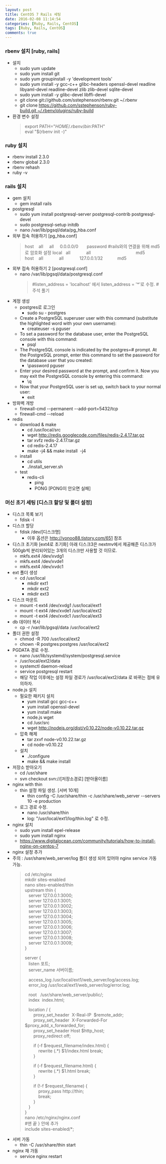 ```yaml
---
layout: post
title: CentOS 7 Rails 세팅
date: 2016-02-08 11:14:54
categories: [Ruby, Rails, CentOS]
tags: [Ruby, Rails, CentOS]
comments: true
---
```

### rbenv 설치 [ruby, rails]
* 설치
    * sudo yum update
    * sudo yum install git
    * sudo yum groupinstall -y 'development tools'
    * sudo yum install -y gcc-c++ glibc-headers openssl-devel readline libyaml-devel readline-devel zlib zlib-devel  sqlite-devel
    * sudo yum install -y glibc-devel libffi-devel
    * git clone git://github.com/sstephenson/rbenv.git ~/.rbenv
    * git clone https://github.com/sstephenson/ruby-build.git ~/.rbenv/plugins/ruby-build
* 환경 변수 설정
    >export PATH="$HOME/.rbenv/bin:$PATH"  
    >eval "$(rbenv init -)"

### ruby 설치
* rbenv install 2.3.0
* rbenv global 2.3.0
* rbenv rehash
* ruby -v

### rails 설치
* gem 설치
    * gem install rails
* postgresql
    * sudo yum install postgresql-server postgresql-contrib postgresql-devel
    * sudo postgresql-setup initdb
    * nano /var/lib/pgsql/data/pg_hba.conf
* 외부 접속 허용하기 [pg_hba.conf]
    > host    all     all     0.0.0.0/0       password
    >#rails와의 연결을 위해 md5로 암호화 설정
    >local   all             all                                     md5  
    >host    all             all             127.0.0.1/32            md5
* 외부 접속 허용하기 2 [postgresql.conf]
    * nano /var/lib/pgsql/data/postgresql.conf
        >#listen_address = 'localhost' 에서 listen_address = '*'로 수정. # 주석 풀기
* 계정 생성
    * postgres로 로그인
        * sudo su - postgres 
    * Create a PostgreSQL superuser user with this command (substitute the highlighted word with your own username):
        * createuser -s pguser
    * To set a password for the database user, enter the PostgreSQL console with this command: 
        * psql
    * The PostgreSQL console is indicated by the postgres=# prompt. At the PostgreSQL prompt, enter this command to set the password for the database user that you created:
        * \password pguser
    * Enter your desired password at the prompt, and confirm it. Now you may exit the PostgreSQL console by entering this command: 
        * \q 
    * Now that your PostgreSQL user is set up, switch back to your normal user:
        * exit
* 방화벽 개방
    * firewall-cmd --permanent --add-port=5432/tcp
    * firewall-cmd --reload
* redis
    * download & make
        * cd /usr/local/src 
        * wget http://redis.googlecode.com/files/redis-2.4.17.tar.gz
        * tar xvfz redis-2.4.17.tar.gz
        * cd redis-2.4.17
        * make -j4 && make install  -j4
    * install
        * cd utils
        * ./install_server.sh
    * test
        * redis-cli
            * ping
            * PONG [PONG이 안오면 실패]

### 머신 초기 세팅 [디스크 할당 및 폴더 설정]
* 디스크 목록 보기
    * fdisk -l
* 디스크 할당
    * fdisk /dev/[디스크명]
        * 이후 옵션은 <http://yonoo88.tistory.com/651> 참조
* 디스크 초기화 [ext4로 초기화] 아래 디스크3은 nextmv에서 제공해준 디스크가 500gb씩 분리되어있는 3개의 디스크만 사용할 것 이므로.
    * mkfs.ext4 /dev/xvdg1
    * mkfs.ext4 /dev/xvde1
    * mkfs.ext4 /dev/xvdc1
* ext 폴더 생성
    * cd /usr/local
        * mkdir ext1
        * mkdir ext2
        * mkdir ext3     
* 디스크 마운트
    * mount -t ext4 /dev/xvdg1 /usr/local/ext1
    * mount -t ext4 /dev/xvde1 /usr/local/ext2
    * mount -t ext4 /dev/xvdc1 /usr/local/ext3
* db 데이터 복사
    * cp -r /var/lib/pgsql/data /usr/local/ext2
* 폴더 권한 설정
    * chmod -R 700 /usr/local/ext2
    * chown -R postgres:postgres /usr/local/ext2
* PGDATA 경로 수정. 
    * nano /usr/lib/systemd/system/postgresql.service
    * /usr/local/ext2/data
    * systemctl daemon-reload
    * service postgresql restart
    * 해당 작업 이후에는 설정 파일 경로가  /usr/local/ext2/data 로 바뀌는 점에 유의하자.
* node.js 설치
    * 필요한 패키지 설치
        * yum install gcc gcc-c++
        * yum install openssl-devel
        * yum install make
        * node.js wget
        * cd /usr/src
        * wget http://nodejs.org/dist/v0.10.22/node-v0.10.22.tar.gz
    * 압축 해제
        * tar zxvf node-v0.10.22.tar.gz
        * cd node-v0.10.22
    * 설치
        * ./configure
        * make && make install
* 저장소 받아오기
    * cd /usr/share
    * svn checkout svn://[저장소경로] [받아올이름]
* nginx with thin
    * thin 설정 파일 생성. [서버 10개]
        * thin config -C /usr/share/thin -c /usr/share/web_server --servers 10 -e production 
    * 로그 경로 수정.
        * nano /usr/share/thin
        * log: "/usr/local/ext1/log/thin.log" 로 수정.
* nginx 설치
    * sudo yum install epel-release
    * sudo yum install nginx
    * <https://www.digitalocean.com/community/tutorials/how-to-install-nginx-on-centos-7>
* nginx 설정 추가
* ​주의 : /usr/share/web_server/log 폴더 생성 되어 있어야 nginx service 가동 가능.
    >cd /etc/nginx  
    >mkdir sites-enabled  
    >nano sites-enabled/thin  
    >upstream thin {  
    >   server 127.0.0.1:3000;  
    >   server 127.0.0.1:3001;  
    >   server 127.0.0.1:3002;  
    >   server 127.0.0.1:3003;  
    >   server 127.0.0.1:3004;  
    >   server 127.0.0.1:3005;  
    >   server 127.0.0.1:3006;  
    >   server 127.0.0.1:3007;  
    >   server 127.0.0.1:3008;  
    >   server 127.0.0.1:3009;  
    >}  
    >  
    >server {  
    >   listen 포트;  
    >   server_name 서버이름;  
    >  
    >   access_log /usr/local/ext1/web_server/log/access.log;  
    >   error_log /usr/local/ext1/web_server/log/error.log;  
    >  
    >   root   /usr/share/web_server/public/;  
    >   index  index.html;  
    >  
    >   location / {  
    >       proxy_set_header  X-Real-IP  $remote_addr;  
    >       proxy_set_header  X-Forwarded-For $proxy_add_x_forwarded_for;  
    >       proxy_set_header Host $http_host;  
    >       proxy_redirect off;  
    >  
    >       if (-f $request_filename/index.html) {  
    >           rewrite (.*) $1/index.html break;  
    >       }  
    >  
    >       if (-f $request_filename.html) {  
    >           rewrite (.*) $1.html break;  
    >       }  
    >  
    >       if (!-f $request_filename) {  
    >           proxy_pass http://thin;  
    >           break;  
    >       }  
    >   }  
    >}  
    >nano /etc/nginx/nginx.conf  
    >#맨 끝 } 안에 추가  
    >include sites-enabled/*;
* 서버 가동
    * thin -C /usr/share/thin start
* nginx 재 가동
    * service nginx restart